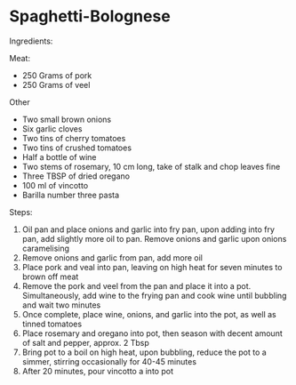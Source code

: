 # Spaghetti-Bolognese
Ingredients: 

Meat:
-	250 Grams of pork 
-	250 Grams of veel

Other
-	Two small brown onions 
-	Six garlic cloves
-	Two tins of cherry tomatoes
-	Two tins of crushed tomatoes
-	Half a bottle of wine 
-	Two stems of rosemary, 10 cm long, take of stalk and chop leaves fine
-	Three TBSP of dried oregano
-	100 ml of vincotto 
-	Barilla number three pasta

Steps:

1.	Oil pan and place onions and garlic into fry pan, upon adding into fry pan, add slightly more oil to pan. Remove onions and garlic upon onions caramelising 
2.	Remove onions and garlic from pan, add more oil
3.	Place pork and veal into pan, leaving on high heat for seven minutes to brown off meat 
4.	Remove the pork and veel from the pan and place it into a pot. Simultaneously, add wine to the frying pan and cook wine until bubbling and wait two minutes 
5.	Once complete, place wine, onions, and garlic into the pot, as well as tinned tomatoes 
6.	Place rosemary and oregano into pot, then season with decent amount of salt and pepper, approx. 2 Tbsp
7.	Bring pot to a boil on high heat, upon bubbling, reduce the pot to a simmer, stirring occasionally for 40-45 minutes
8.	After 20 minutes, pour vincotto a into pot
